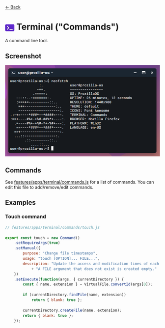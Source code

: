 [← Back](../README.md)

# <img src="../../../../public/assets/apps/icons/terminal.svg" width="30" height="30" style="vertical-align: middle; background: none;"/> Terminal ("Commands")

A command line tool.

## Screenshot

![Terminal window with neofetch command](screenshot.png)

## Commands

See [features/apps/terminal/commands.js](../../../../src/features/apps/terminal/commands.js) for a list of commands. You can edit this file to add/remove/edit commands.

## Examples

### Touch command

```js
// features/apps/terminal/commands/touch.js

export const touch = new Command()
	.setRequireArgs(true)
	.setManual({
		purpose: "Change file timestamps",
		usage: "touch [OPTION]... FILE...",
		description: "Update the access and modification times of each FILE to the current time.\n\n"
			+ "A FILE argument that does not exist is created empty."
	})
	.setExecute(function(args, { currentDirectory }) {
		const { name, extension } = VirtualFile.convertId(args[0]);
	
		if (currentDirectory.findFile(name, extension))
			return { blank: true };
	
		currentDirectory.createFile(name, extension);
		return { blank: true };
	});
```